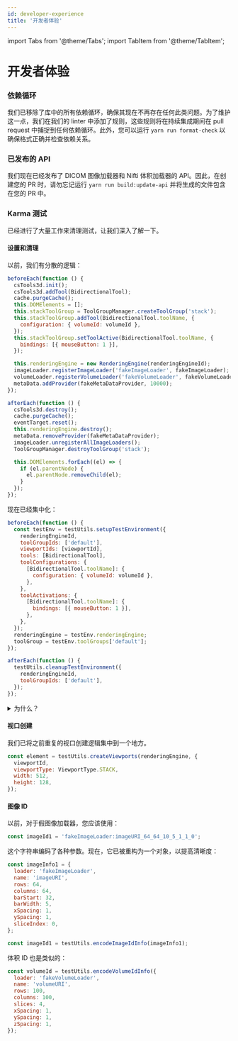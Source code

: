 ```yaml
---
id: developer-experience
title: '开发者体验'
---
```


import Tabs from '@theme/Tabs';
import TabItem from '@theme/TabItem';


# 开发者体验

### 依赖循环

我们已移除了库中的所有依赖循环，确保其现在不再存在任何此类问题。为了维护这一点，我们在我们的 linter 中添加了规则，这些规则将在持续集成期间在 pull request 中捕捉到任何依赖循环。此外，您可以运行 `yarn run format-check` 以确保格式正确并检查依赖关系。

### 已发布的 API

我们现在已经发布了 DICOM 图像加载器和 Nifti 体积加载器的 API。因此，在创建您的 PR 时，请勿忘记运行 `yarn run build:update-api` 并将生成的文件包含在您的 PR 中。

### Karma 测试

已经进行了大量工作来清理测试，让我们深入了解一下。

#### 设置和清理

以前，我们有分散的逻辑：

```js
beforeEach(function () {
  csTools3d.init();
  csTools3d.addTool(BidirectionalTool);
  cache.purgeCache();
  this.DOMElements = [];
  this.stackToolGroup = ToolGroupManager.createToolGroup('stack');
  this.stackToolGroup.addTool(BidirectionalTool.toolName, {
    configuration: { volumeId: volumeId },
  });
  this.stackToolGroup.setToolActive(BidirectionalTool.toolName, {
    bindings: [{ mouseButton: 1 }],
  });

  this.renderingEngine = new RenderingEngine(renderingEngineId);
  imageLoader.registerImageLoader('fakeImageLoader', fakeImageLoader);
  volumeLoader.registerVolumeLoader('fakeVolumeLoader', fakeVolumeLoader);
  metaData.addProvider(fakeMetaDataProvider, 10000);
});

afterEach(function () {
  csTools3d.destroy();
  cache.purgeCache();
  eventTarget.reset();
  this.renderingEngine.destroy();
  metaData.removeProvider(fakeMetaDataProvider);
  imageLoader.unregisterAllImageLoaders();
  ToolGroupManager.destroyToolGroup('stack');

  this.DOMElements.forEach((el) => {
    if (el.parentNode) {
      el.parentNode.removeChild(el);
    }
  });
});
```

现在已经集中化：

```js
beforeEach(function () {
  const testEnv = testUtils.setupTestEnvironment({
    renderingEngineId,
    toolGroupIds: ['default'],
    viewportIds: [viewportId],
    tools: [BidirectionalTool],
    toolConfigurations: {
      [BidirectionalTool.toolName]: {
        configuration: { volumeId: volumeId },
      },
    },
    toolActivations: {
      [BidirectionalTool.toolName]: {
        bindings: [{ mouseButton: 1 }],
      },
    },
  });
  renderingEngine = testEnv.renderingEngine;
  toolGroup = testEnv.toolGroups['default'];
});

afterEach(function () {
  testUtils.cleanupTestEnvironment({
    renderingEngineId,
    toolGroupIds: ['default'],
  });
});
```

<details>
<summary>为什么？</summary>

这导致了许多超时和竞争条件问题。

</details>

#### 视口创建

我们已将之前重复的视口创建逻辑集中到一个地方。

```js
const element = testUtils.createViewports(renderingEngine, {
  viewportId,
  viewportType: ViewportType.STACK,
  width: 512,
  height: 128,
});
```

#### 图像 ID

以前，对于假图像加载器，您应该使用：

```js
const imageId1 = 'fakeImageLoader:imageURI_64_64_10_5_1_1_0';
```

这个字符串编码了各种参数。现在，它已被重构为一个对象，以提高清晰度：

```js
const imageInfo1 = {
  loader: 'fakeImageLoader',
  name: 'imageURI',
  rows: 64,
  columns: 64,
  barStart: 32,
  barWidth: 5,
  xSpacing: 1,
  ySpacing: 1,
  sliceIndex: 0,
};

const imageId1 = testUtils.encodeImageIdInfo(imageInfo1);
```

体积 ID 也是类似的：

```js
const volumeId = testUtils.encodeVolumeIdInfo({
  loader: 'fakeVolumeLoader',
  name: 'volumeURI',
  rows: 100,
  columns: 100,
  slices: 4,
  xSpacing: 1,
  ySpacing: 1,
  zSpacing: 1,
});
```